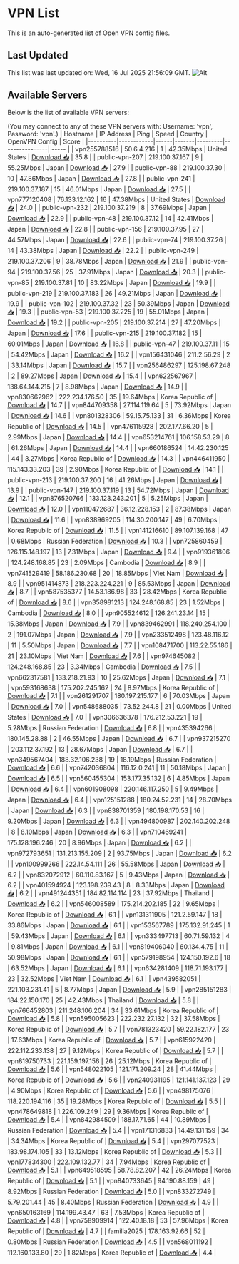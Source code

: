 # VPN List

This is an auto-generated list of Open VPN config files.

## Last Updated

This list was last updated on: Wed, 16 Jul 2025 21:56:09 GMT.
![Alt](https://repobeats.axiom.co/api/embed/186b98318ef1479477931607c1ad7d823f12451f.svg "Repobeats analytics image")

## Available Servers

Below is the list of available VPN servers:

(You may connect to any of these VPN servers with: Username: 'vpn', Password: 'vpn'.)
| Hostname | IP Address | Ping | Speed | Country | OpenVPN Config | Score |
|----------|------------|------|-------|---------|----------------| ----- |
| vpn255788516 | 50.6.4.216 | 1 | 42.35Mbps | United States | [Download 📥](./configs/server_0_US.ovpn) | 35.8 |
| public-vpn-207 | 219.100.37.167 | 9 | 55.25Mbps | Japan | [Download 📥](./configs/server_1_JP.ovpn) | 27.9 |
| public-vpn-88 | 219.100.37.30 | 10 | 47.86Mbps | Japan | [Download 📥](./configs/server_2_JP.ovpn) | 27.8 |
| public-vpn-241 | 219.100.37.187 | 15 | 46.01Mbps | Japan | [Download 📥](./configs/server_3_JP.ovpn) | 27.5 |
| vpn777120408 | 76.133.12.162 | 16 | 47.38Mbps | United States | [Download 📥](./configs/server_4_US.ovpn) | 24.0 |
| public-vpn-232 | 219.100.37.219 | 8 | 37.69Mbps | Japan | [Download 📥](./configs/server_5_JP.ovpn) | 22.9 |
| public-vpn-48 | 219.100.37.12 | 14 | 42.41Mbps | Japan | [Download 📥](./configs/server_6_JP.ovpn) | 22.8 |
| public-vpn-156 | 219.100.37.95 | 27 | 44.57Mbps | Japan | [Download 📥](./configs/server_7_JP.ovpn) | 22.6 |
| public-vpn-74 | 219.100.37.26 | 14 | 43.38Mbps | Japan | [Download 📥](./configs/server_8_JP.ovpn) | 22.2 |
| public-vpn-249 | 219.100.37.206 | 9 | 38.78Mbps | Japan | [Download 📥](./configs/server_9_JP.ovpn) | 21.9 |
| public-vpn-94 | 219.100.37.56 | 25 | 37.91Mbps | Japan | [Download 📥](./configs/server_10_JP.ovpn) | 20.3 |
| public-vpn-85 | 219.100.37.81 | 10 | 83.22Mbps | Japan | [Download 📥](./configs/server_11_JP.ovpn) | 19.9 |
| public-vpn-219 | 219.100.37.183 | 26 | 49.21Mbps | Japan | [Download 📥](./configs/server_12_JP.ovpn) | 19.9 |
| public-vpn-102 | 219.100.37.32 | 23 | 50.39Mbps | Japan | [Download 📥](./configs/server_13_JP.ovpn) | 19.3 |
| public-vpn-53 | 219.100.37.225 | 19 | 55.01Mbps | Japan | [Download 📥](./configs/server_14_JP.ovpn) | 19.2 |
| public-vpn-205 | 219.100.37.214 | 27 | 47.20Mbps | Japan | [Download 📥](./configs/server_15_JP.ovpn) | 17.6 |
| public-vpn-215 | 219.100.37.182 | 15 | 60.01Mbps | Japan | [Download 📥](./configs/server_16_JP.ovpn) | 16.8 |
| public-vpn-47 | 219.100.37.11 | 15 | 54.42Mbps | Japan | [Download 📥](./configs/server_17_JP.ovpn) | 16.2 |
| vpn156431046 | 211.2.56.29 | 2 | 33.14Mbps | Japan | [Download 📥](./configs/server_18_JP.ovpn) | 15.7 |
| vpn256486297 | 125.198.67.248 | 2 | 89.27Mbps | Japan | [Download 📥](./configs/server_19_JP.ovpn) | 15.4 |
| vpn622567967 | 138.64.144.215 | 7 | 8.98Mbps | Japan | [Download 📥](./configs/server_20_JP.ovpn) | 14.9 |
| vpn830662962 | 222.234.176.50 | 35 | 19.64Mbps | Korea Republic of | [Download 📥](./configs/server_21_KR.ovpn) | 14.7 |
| vpn844709358 | 27.114.119.64 | 5 | 73.92Mbps | Japan | [Download 📥](./configs/server_22_JP.ovpn) | 14.6 |
| vpn801328306 | 59.15.75.133 | 31 | 6.36Mbps | Korea Republic of | [Download 📥](./configs/server_23_KR.ovpn) | 14.5 |
| vpn476115928 | 202.177.66.20 | 5 | 2.99Mbps | Japan | [Download 📥](./configs/server_24_JP.ovpn) | 14.4 |
| vpn653214761 | 106.158.53.29 | 8 | 61.26Mbps | Japan | [Download 📥](./configs/server_25_JP.ovpn) | 14.4 |
| vpn660186524 | 14.42.230.125 | 44 | 3.27Mbps | Korea Republic of | [Download 📥](./configs/server_26_KR.ovpn) | 14.3 |
| vpn446411950 | 115.143.33.203 | 39 | 2.90Mbps | Korea Republic of | [Download 📥](./configs/server_27_KR.ovpn) | 14.1 |
| public-vpn-213 | 219.100.37.200 | 16 | 41.26Mbps | Japan | [Download 📥](./configs/server_28_JP.ovpn) | 13.9 |
| public-vpn-147 | 219.100.37.119 | 13 | 54.72Mbps | Japan | [Download 📥](./configs/server_29_JP.ovpn) | 12.1 |
| vpn876520766 | 133.123.243.201 | 5 | 5.25Mbps | Japan | [Download 📥](./configs/server_30_JP.ovpn) | 12.0 |
| vpn110472687 | 36.12.228.153 | 2 | 87.38Mbps | Japan | [Download 📥](./configs/server_31_JP.ovpn) | 11.6 |
| vpn838969205 | 114.30.200.147 | 49 | 6.70Mbps | Korea Republic of | [Download 📥](./configs/server_32_KR.ovpn) | 11.5 |
| vpn141216610 | 89.107.139.168 | 47 | 0.68Mbps | Russian Federation | [Download 📥](./configs/server_33_RU.ovpn) | 10.3 |
| vpn725860459 | 126.115.148.197 | 13 | 7.31Mbps | Japan | [Download 📥](./configs/server_34_JP.ovpn) | 9.4 |
| vpn919361806 | 124.248.168.85 | 23 | 2.09Mbps | Cambodia | [Download 📥](./configs/server_35_KH.ovpn) | 8.9 |
| vpn741529419 | 58.186.230.68 | 20 | 18.85Mbps | Viet Nam | [Download 📥](./configs/server_36_VN.ovpn) | 8.9 |
| vpn951414873 | 218.223.224.221 | 9 | 85.53Mbps | Japan | [Download 📥](./configs/server_37_JP.ovpn) | 8.7 |
| vpn587535377 | 14.53.186.98 | 33 | 28.42Mbps | Korea Republic of | [Download 📥](./configs/server_38_KR.ovpn) | 8.6 |
| vpn358981213 | 124.248.168.85 | 23 | 1.52Mbps | Cambodia | [Download 📥](./configs/server_39_KH.ovpn) | 8.0 |
| vpn905524612 | 126.241.23.14 | 15 | 15.38Mbps | Japan | [Download 📥](./configs/server_40_JP.ovpn) | 7.9 |
| vpn839462991 | 118.240.254.100 | 2 | 191.07Mbps | Japan | [Download 📥](./configs/server_41_JP.ovpn) | 7.9 |
| vpn233512498 | 123.48.116.12 | 11 | 5.50Mbps | Japan | [Download 📥](./configs/server_42_JP.ovpn) | 7.7 |
| vpn108471700 | 113.22.55.186 | 21 | 23.10Mbps | Viet Nam | [Download 📥](./configs/server_43_VN.ovpn) | 7.6 |
| vpn974645082 | 124.248.168.85 | 23 | 3.34Mbps | Cambodia | [Download 📥](./configs/server_44_KH.ovpn) | 7.5 |
| vpn662317581 | 133.218.21.93 | 10 | 25.62Mbps | Japan | [Download 📥](./configs/server_45_JP.ovpn) | 7.1 |
| vpn593168638 | 175.202.245.162 | 24 | 8.97Mbps | Korea Republic of | [Download 📥](./configs/server_46_KR.ovpn) | 7.1 |
| vpn261291707 | 180.197.215.177 | 6 | 70.03Mbps | Japan | [Download 📥](./configs/server_47_JP.ovpn) | 7.0 |
| vpn548688035 | 73.52.244.8 | 21 | 0.00Mbps | United States | [Download 📥](./configs/server_48_US.ovpn) | 7.0 |
| vpn306636378 | 176.212.53.221 | 19 | 5.28Mbps | Russian Federation | [Download 📥](./configs/server_49_RU.ovpn) | 6.8 |
| vpn435394266 | 180.145.28.88 | 2 | 46.55Mbps | Japan | [Download 📥](./configs/server_50_JP.ovpn) | 6.7 |
| vpn937215270 | 203.112.37.192 | 13 | 28.67Mbps | Japan | [Download 📥](./configs/server_51_JP.ovpn) | 6.7 |
| vpn349567404 | 188.32.106.238 | 19 | 18.19Mbps | Russian Federation | [Download 📥](./configs/server_52_RU.ovpn) | 6.6 |
| vpn742036804 | 116.12.0.241 | 11 | 50.18Mbps | Japan | [Download 📥](./configs/server_53_JP.ovpn) | 6.5 |
| vpn560455304 | 153.177.35.132 | 6 | 4.85Mbps | Japan | [Download 📥](./configs/server_54_JP.ovpn) | 6.4 |
| vpn601908098 | 220.146.117.250 | 5 | 9.49Mbps | Japan | [Download 📥](./configs/server_55_JP.ovpn) | 6.4 |
| vpn125151288 | 180.24.52.231 | 14 | 28.70Mbps | Japan | [Download 📥](./configs/server_56_JP.ovpn) | 6.3 |
| vpn838701359 | 180.198.170.53 | 16 | 9.20Mbps | Japan | [Download 📥](./configs/server_57_JP.ovpn) | 6.3 |
| vpn494800987 | 202.140.202.248 | 8 | 8.10Mbps | Japan | [Download 📥](./configs/server_58_JP.ovpn) | 6.3 |
| vpn710469241 | 175.128.196.246 | 20 | 8.96Mbps | Japan | [Download 📥](./configs/server_59_JP.ovpn) | 6.2 |
| vpn972793651 | 131.213.155.209 | 2 | 93.75Mbps | Japan | [Download 📥](./configs/server_60_JP.ovpn) | 6.2 |
| vpn100999266 | 222.14.54.111 | 26 | 55.58Mbps | Japan | [Download 📥](./configs/server_61_JP.ovpn) | 6.2 |
| vpn832072912 | 60.110.83.167 | 5 | 9.43Mbps | Japan | [Download 📥](./configs/server_62_JP.ovpn) | 6.2 |
| vpn401594924 | 123.198.239.43 | 8 | 8.33Mbps | Japan | [Download 📥](./configs/server_63_JP.ovpn) | 6.2 |
| vpn491244351 | 184.82.114.114 | 23 | 37.92Mbps | Thailand | [Download 📥](./configs/server_64_TH.ovpn) | 6.2 |
| vpn546008589 | 175.214.202.185 | 22 | 9.65Mbps | Korea Republic of | [Download 📥](./configs/server_65_KR.ovpn) | 6.1 |
| vpn131311905 | 121.2.59.147 | 18 | 33.86Mbps | Japan | [Download 📥](./configs/server_66_JP.ovpn) | 6.1 |
| vpn153567789 | 175.132.91.245 | 1 | 59.43Mbps | Japan | [Download 📥](./configs/server_67_JP.ovpn) | 6.1 |
| vpn333497713 | 60.71.59.132 | 4 | 9.81Mbps | Japan | [Download 📥](./configs/server_68_JP.ovpn) | 6.1 |
| vpn819406040 | 60.134.4.75 | 11 | 50.98Mbps | Japan | [Download 📥](./configs/server_69_JP.ovpn) | 6.1 |
| vpn579198954 | 124.150.192.6 | 18 | 63.52Mbps | Japan | [Download 📥](./configs/server_70_JP.ovpn) | 6.1 |
| vpn634281409 | 118.71.193.177 | 23 | 32.52Mbps | Viet Nam | [Download 📥](./configs/server_71_VN.ovpn) | 6.1 |
| vpn439582051 | 221.103.231.41 | 5 | 8.77Mbps | Japan | [Download 📥](./configs/server_72_JP.ovpn) | 5.9 |
| vpn285151283 | 184.22.150.170 | 25 | 42.43Mbps | Thailand | [Download 📥](./configs/server_73_TH.ovpn) | 5.8 |
| vpn766452803 | 211.248.106.204 | 34 | 33.61Mbps | Korea Republic of | [Download 📥](./configs/server_74_KR.ovpn) | 5.8 |
| vpn595005623 | 222.232.27.132 | 32 | 37.58Mbps | Korea Republic of | [Download 📥](./configs/server_75_KR.ovpn) | 5.7 |
| vpn781323420 | 59.22.182.177 | 23 | 17.63Mbps | Korea Republic of | [Download 📥](./configs/server_76_KR.ovpn) | 5.7 |
| vpn615922420 | 222.112.233.138 | 27 | 9.12Mbps | Korea Republic of | [Download 📥](./configs/server_77_KR.ovpn) | 5.7 |
| vpn819750733 | 221.159.197.156 | 26 | 25.12Mbps | Korea Republic of | [Download 📥](./configs/server_78_KR.ovpn) | 5.6 |
| vpn548022105 | 121.171.209.24 | 28 | 41.44Mbps | Korea Republic of | [Download 📥](./configs/server_79_KR.ovpn) | 5.6 |
| vpn240931195 | 121.141.137.123 | 29 | 4.90Mbps | Korea Republic of | [Download 📥](./configs/server_80_KR.ovpn) | 5.6 |
| vpn498175076 | 118.220.194.116 | 35 | 19.28Mbps | Korea Republic of | [Download 📥](./configs/server_81_KR.ovpn) | 5.5 |
| vpn478649818 | 1.226.109.249 | 29 | 9.36Mbps | Korea Republic of | [Download 📥](./configs/server_82_KR.ovpn) | 5.4 |
| vpn842984509 | 188.17.71.65 | 44 | 10.89Mbps | Russian Federation | [Download 📥](./configs/server_83_RU.ovpn) | 5.4 |
| vpn171316833 | 14.49.131.159 | 34 | 34.34Mbps | Korea Republic of | [Download 📥](./configs/server_84_KR.ovpn) | 5.4 |
| vpn297077523 | 183.98.174.105 | 33 | 13.12Mbps | Korea Republic of | [Download 📥](./configs/server_85_KR.ovpn) | 5.3 |
| vpn177834300 | 222.109.132.77 | 34 | 7.94Mbps | Korea Republic of | [Download 📥](./configs/server_86_KR.ovpn) | 5.1 |
| vpn649518595 | 58.78.82.207 | 42 | 26.24Mbps | Korea Republic of | [Download 📥](./configs/server_87_KR.ovpn) | 5.1 |
| vpn840733645 | 94.190.88.159 | 49 | 8.92Mbps | Russian Federation | [Download 📥](./configs/server_88_RU.ovpn) | 5.0 |
| vpn833272749 | 5.79.201.44 | 45 | 8.40Mbps | Russian Federation | [Download 📥](./configs/server_89_RU.ovpn) | 4.9 |
| vpn650163169 | 114.199.43.47 | 63 | 7.53Mbps | Korea Republic of | [Download 📥](./configs/server_90_KR.ovpn) | 4.8 |
| vpn758909914 | 122.40.18.18 | 53 | 57.96Mbps | Korea Republic of | [Download 📥](./configs/server_91_KR.ovpn) | 4.7 |
| familia2025 | 178.163.92.66 | 52 | 0.80Mbps | Russian Federation | [Download 📥](./configs/server_92_RU.ovpn) | 4.5 |
| vpn568011192 | 112.160.133.80 | 29 | 1.82Mbps | Korea Republic of | [Download 📥](./configs/server_93_KR.ovpn) | 4.4 |
